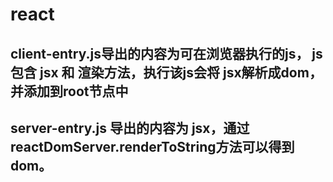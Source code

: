 # react
## client-entry.js导出的内容为可在浏览器执行的js， js包含 jsx 和 渲染方法，执行该js会将 jsx解析成dom，并添加到root节点中
## server-entry.js 导出的内容为 jsx，通过reactDomServer.renderToString方法可以得到 dom。
